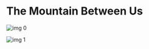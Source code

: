 # The Mountain Between Us

![img 0](https://fanart.tv/fanart/movies/290512/moviethumb/the-mountain-between-us-5a14600d4f13a.jpg)

![img 1](https://i.imgur.com/RaQHh4B.png)

